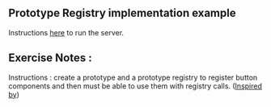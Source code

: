 Prototype Registry implementation example 
-----------------------------------------

Instructions [here](/creational/factory/README.md#live-example) to run the server.

Exercise Notes :
----------------

Instructions : create a prototype and a prototype registry to register button components and then must be able to use them with registry calls.
([Inspired by](../../README.md#how-create-a-prototype-registry-implementation))